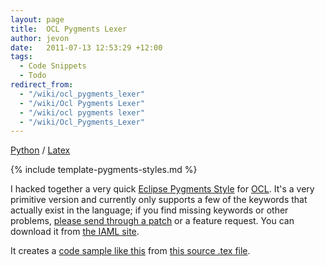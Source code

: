 ```yaml
---
layout: page
title:  OCL Pygments Lexer
author: jevon
date:   2011-07-13 12:53:29 +12:00
tags:
  - Code Snippets
  - Todo
redirect_from:
  - "/wiki/ocl_pygments_lexer"
  - "/wiki/Ocl Pygments Lexer"
  - "/wiki/ocl pygments lexer"
  - "/wiki/Ocl_Pygments_Lexer"
---
```


[Python](Python.md) / [Latex](Latex.md)

{% include template-pygments-styles.md %}

I hacked together a very quick [Eclipse Pygments Style](Eclipse_Pygments_Style.md) for [OCL](OCL.md). It's a very primitive version and currently only supports a few of the keywords that actually exist in the language; if you find missing keywords or other problems, <a href="http://code.google.com/p/iaml/issues/entry">please send through a patch</a> or a feature request. You can download it from <a href="http://code.google.com/p/iaml/source/browse/trunk/org.openiaml.docs.tools/latex/pygments-ocl/">the IAML site</a>.

It creates a <a href="http://iaml.googlecode.com/svn/trunk/org.openiaml.docs.tools/latex/pygments-ocl/code-sample-ocl.pdf">code sample like this</a> from <a href="http://code.google.com/p/iaml/source/browse/trunk/org.openiaml.docs.tools/latex/pygments-ocl/code-sample.tex">this source .tex file</a>.
